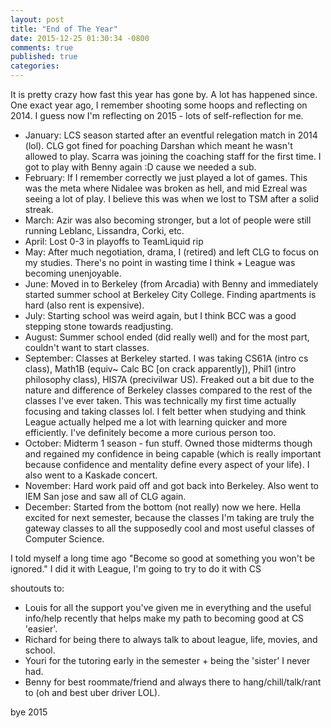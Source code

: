 ```yaml
---
layout: post
title: "End of The Year"
date: 2015-12-25 01:30:34 -0800
comments: true
published: true
categories: 
---
```

It is pretty crazy how fast this year has gone by. A lot has happened since. One exact year ago, I remember shooting some hoops and reflecting on 2014. I guess now I'm reflecting on 2015 - lots of self-reflection for me. 

- January: LCS season started after an eventful relegation match in 2014 (lol). CLG got fined for poaching Darshan which meant he wasn't allowed to play. Scarra was joining the coaching staff for the first time. I got to play with Benny again :D cause we needed a sub. 
- February: If I remember correctly we just played a lot of games. This was the meta where Nidalee was broken as hell, and mid Ezreal was seeing a lot of play. I believe this was when we lost to TSM after a solid streak.
- March: Azir was also becoming stronger, but a lot of people were still running Leblanc, Lissandra, Corki, etc.
- April: Lost 0-3 in playoffs to TeamLiquid rip
- May: After much negotiation, drama, I (retired) and left CLG to focus on my studies. There's no point in wasting time I think + League was becoming unenjoyable.
- June: Moved in to Berkeley (from Arcadia) with Benny and immediately started summer school at Berkeley City College. Finding apartments is hard (also rent is expensive).
- July: Starting school was weird again, but I think BCC was a good stepping stone towards readjusting.
- August: Summer school ended (did really well) and for the most part, couldn't want to start classes.
- September: Classes at Berkeley started. I was taking CS61A (intro cs class), Math1B (equiv~ Calc BC [on crack apparently]), Phil1 (intro philosophy class), HIS7A (precivilwar US). Freaked out a bit due to the nature and difference of Berkeley classes compared to the rest of the classes I've ever taken. This was technically my first time actually focusing and taking classes lol. I felt better when studying and think League actually helped me a lot with learning quicker and more efficiently. I've definitely become a more curious person too. 
- October: Midterm 1 season - fun stuff. Owned those midterms though and regained my confidence in being capable (which is really important because confidence and mentality define every aspect of your life). I also went to a Kaskade concert.
- November: Hard work paid off and got back into Berkeley. Also went to IEM San jose and saw all of CLG again. 
- December: Started from the bottom (not really) now we here. Hella excited for next semester, because the classes I'm taking are truly the gateway classes to all the supposedly cool and most useful classes of Computer Science.

I told myself a long time ago "Become so good at something you won't be ignored." I did it with League, I'm going to try to do it with CS

shoutouts to:

- Louis for all the support you've given me in everything and the useful info/help recently that helps make my path to becoming good at CS 'easier'.
- Richard for being there to always talk to about league, life, movies, and school. 
- Youri for the tutoring early in the semester + being the 'sister' I never had. 
- Benny for best roommate/friend and always there to hang/chill/talk/rant to (oh and best uber driver LOL).

bye 2015


